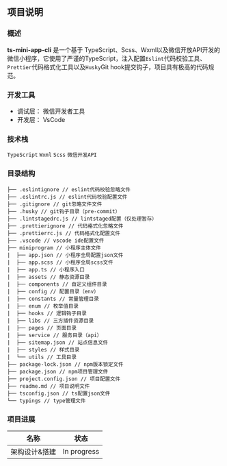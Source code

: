 ## 项目说明
### 概述
**ts-mini-app-cli** 是一个基于 TypeScript、Scss、Wxml以及微信开放API开发的微信小程序，它使用了严谨的TypeScript，注入配置`Eslint`代码校验工具、`Prettier`代码格式化工具以及`Husky`Git hook提交钩子，项目具有极高的代码规范。

### 开发工具
+ 调试层： 微信开发者工具
+ 开发层： VsCode

### 技术栈
`TypeScript` `Wxml` `Scss` `微信开发API`

### 目录结构
```
├── .eslintignore // eslint代码校验忽略文件
├── .eslintrc.js // eslint代码校验配置文件
├── .gitignore // git忽略文件文件
├── .husky // git钩子目录（pre-commit）
├── .lintstagedrc.js // lintstaged配置（仅处理暂存）
├── .prettierignore // 代码格式化忽略文件
├── .prettierrc.js // 代码格式化配置文件
├── .vscode // vscode ide配置文件
├── miniprogram // 小程序主体文件
|  ├── app.json // 小程序全局配置json文件
|  ├── app.scss // 小程序全局scss文件
|  ├── app.ts // 小程序入口
|  ├── assets // 静态资源目录
|  ├── components // 自定义组件目录
|  ├── config // 配置目录（env）
|  ├── constants // 常量管理目录
|  ├── enum // 枚举值目录
|  ├── hooks // 逻辑钩子目录
|  ├── libs // 三方插件资源目录
|  ├── pages // 页面目录
|  ├── service // 服务目录（api）
|  ├── sitemap.json // 站点信息文件
|  ├── styles // 样式目录
|  └── utils // 工具目录
├── package-lock.json // npm版本锁定文件
├── package.json // npm项目管理文件
├── project.config.json // 项目配置文件
├── readme.md // 项目说明文件
├── tsconfig.json // ts配置json文件
└── typings // type管理文件
```

### 项目进展

| 名称 | 状态 |
| --- | --- |
| 架构设计&搭建 | In progress |
